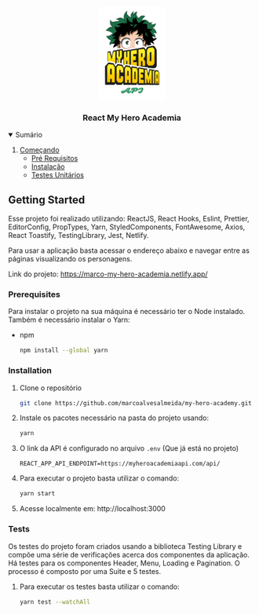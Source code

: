 <!-- PROJECT LOGO -->
<br />
<p align="center">
  <a href="https://marco-my-hero-academia.netlify.app/">
    <img src="src/assets/logo.png" alt="Logo" width="135">
  </a>

  <h3 align="center">React My Hero Academia</h3>
</p>



<!-- TABLE OF CONTENTS -->
<details open="open">
  <summary>Sumário</summary>
  <ol>
    <li>
      <a href="#getting-started">Começando</a>
      <ul>
        <li><a href="#prerequisites">Pré Requisitos</a></li>
        <li><a href="#installation">Instalação</a></li>
				<li><a href="#tests">Testes Unitários</a></li>
      </ul>
    </li>
  </ol>
</details>


<!-- GETTING STARTED -->
## Getting Started
Esse projeto foi realizado utilizando: ReactJS, React Hooks, Eslint, Prettier, EditorConfig, PropTypes, Yarn, StyledComponents, FontAwesome, Axios, React Toastify, TestingLibrary, Jest, Netlify.

Para usar a aplicação basta acessar o endereço abaixo e navegar entre as páginas visualizando os personagens.

Link do projeto: https://marco-my-hero-academia.netlify.app/

### Prerequisites

Para instalar o projeto na sua máquina é necessário ter o Node instalado. Também é necessário instalar o Yarn:
* npm
  ```sh
  npm install --global yarn
  ```

### Installation

1. Clone o repositório
	```sh
	git clone https://github.com/marcoalvesalmeida/my-hero-academy.git
	```
2. Instale os pacotes necessário na pasta do projeto usando:
	```sh
	yarn
	```
3. O link da API é configurado no arquivo `.env` (Que já está no projeto)
   ```JS
   REACT_APP_API_ENDPOINT=https://myheroacademiaapi.com/api/
   ```
4. Para executar o projeto basta utilizar o comando:
   ```sh
   yarn start
   ```
5. Acesse localmente em: http://localhost:3000

### Tests

Os testes do projeto foram criados usando a biblioteca Testing Library e compõe uma série de verificações acerca dos componentes da aplicação. Há testes para os componentes Header, Menu, Loading e Pagination. O processo é composto por uma Suite e 5 testes.

1. Para executar os testes basta utilizar o comando:
	```sh
	yarn test --watchAll
	```



